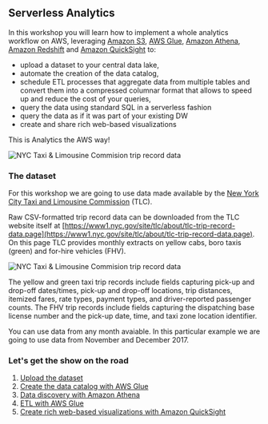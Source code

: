 ## Serverless Analytics

In this workshop you will learn how to implement a whole analytics workflow on AWS, leveraging [Amazon S3](https://aws.amazon.com/s3/), [AWS Glue](https://aws.amazon.com/glue/), [Amazon Athena](https://aws.amazon.com/athena/), [Amazon Redshift](https://aws.amazon.com/redshift/) and [Amazon QuickSight](https://aws.amazon.com/quicksight/) to:  

* upload a dataset to your central data lake,
* automate the creation of the data catalog,
* schedule ETL processes that aggregate data from multiple tables and convert them into a compressed columnar format that allows to speed up and reduce the cost of your queries,
* query the data using standard SQL in a serverless fashion
* query the data as if it was part of your existing DW
* create and share rich web-based visualizations

This is Analytics the AWS way!

![NYC Taxi & Limousine Commision trip record data](images/00-serverless-analytics.png)


### The dataset

For this workshop we are going to use data made available by the [New York City Taxi and Limousine Commission](https://www1.nyc.gov/site/tlc/index.page) (TLC).

Raw CSV-formatted trip record data can be downloaded from the TLC website itself at [https://www1.nyc.gov/site/tlc/about/tlc-trip-record-data.page](https://www1.nyc.gov/site/tlc/about/tlc-trip-record-data.page). On this page TLC provides monthly extracts on yellow cabs, boro taxis (green) and for-hire vehicles (FHV).

![NYC Taxi & Limousine Commision trip record data](images/02-nyc-tlc-raw-data.png)

The yellow and green taxi trip records include fields capturing pick-up and drop-off dates/times, pick-up and drop-off locations, trip distances, itemized fares, rate types, payment types, and driver-reported passenger counts. The FHV trip records include fields capturing the dispatching base license number and the pick-up date, time, and taxi zone location identifier.

You can use data from any month avaiable. In this particular example we are going to use data from November and December 2017.


### Let's get the show on the road

1. [Upload the dataset](01-setup.md)
2. [Create the data catalog with AWS Glue](02-data-catalog.md)
3. [Data discovery with Amazon Athena](03-data-discovery.md)
4. [ETL with AWS Glue](04-etl.md)
5. [Create rich web-based visualizations with Amazon QuickSight](05-visualization.md)



